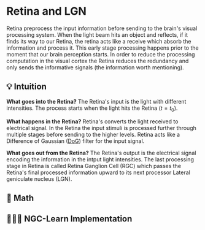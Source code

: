 <h1>Retina and LGN</h1>

Retina preprocess the input information before sending to the brain's visual processing system. 
When the light beam hits an object and reflects, if it finds its way to our Retina, the retina acts 
like a receive which absorb the information and process it. This early stage processing happens prior 
to the moment that our brain perception starts. In order to reduce the processing computation in the 
visual cortex the Retina reduces the redundancy and only sends the informative signals (the information worth mentioning).

<!-- ============================= -->
<h2> 💡 Intuition </h2>

**What goes into the Retina?**
The Retina's input is the light with different intensities.
The process starts when the light hits the Retina ($t=t_0$). 


**What happens in the Retina?**
Retina's converts the light received to electrical signal.
In the Retina the input stimuli is processed further through multiple 
stages before sending to the higher levels. Retina acts like a Difference
of Gaussian ([DoG](https://example.com)) filter for the input signal. 



**What goes out from the Retina?**
The Retina's output is the electrical signal encoding the information in the intput light intensities.
The last processing stage in Retina is called Retina Ganglion Cell (RGC) 
which passes the Retina's final processed information upward
to its next processor Lateral geniculate nucleus (LGN).


<!-- ============================= -->
<h2> 📝 Math </h2>




<!-- ============================= -->
<h2> 👩🏼‍💻 NGC-Learn Implementation </h2>


  

